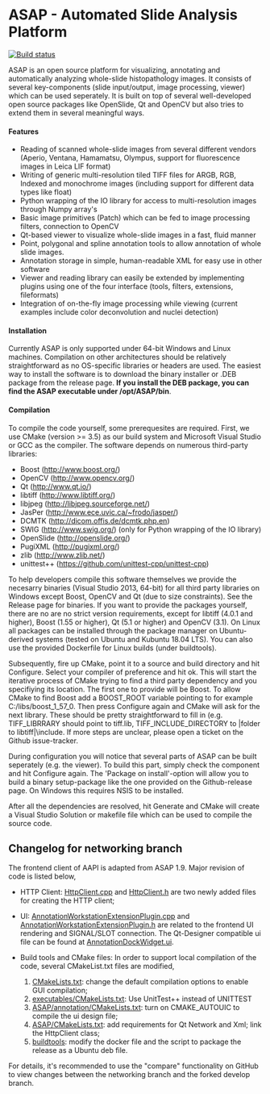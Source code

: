 # ASAP - Automated Slide Analysis Platform

[![Build status](https://ci.appveyor.com/api/projects/status/gy0rv4vos88aiq53?svg=true)](https://ci.appveyor.com/project/GeertLitjens/asap)

ASAP is an open source platform for visualizing, annotating and automatically analyzing whole-slide histopathology images. It consists of several key-components (slide input/output, image processing, viewer) which can be used seperately. It is built on top of several well-developed open source packages like OpenSlide, Qt and OpenCV but also tries to extend them in several meaningful ways.

#### Features

- Reading of scanned whole-slide images from several different vendors (Aperio, Ventana, Hamamatsu, Olympus, support for fluorescence images in Leica LIF format)
- Writing of generic multi-resolution tiled TIFF files for ARGB, RGB, Indexed and monochrome images (including support for different data types like float)
- Python wrapping of the IO library for access to multi-resolution images through Numpy array's
- Basic image primitives (Patch) which can be fed to image processing filters, connection to OpenCV
- Qt-based viewer to visualize whole-slide images in a fast, fluid manner
- Point, polygonal and spline annotation tools to allow annotation of whole slide images.
- Annotation storage in simple, human-readable XML for easy use in other software
- Viewer and reading library can easily be extended by implementing plugins using one of the four interface (tools, filters, extensions, fileformats)
- Integration of on-the-fly image processing while viewing (current examples include color deconvolution and nuclei detection)

#### Installation

Currently ASAP is only supported under 64-bit Windows and Linux machines. Compilation on other architectures should be relatively straightforward as no OS-specific libraries or headers are used. The easiest way to install the software is to download the binary installer or .DEB package from the release page. **If you install the DEB package, you can find the ASAP executable under /opt/ASAP/bin**.

#### Compilation

To compile the code yourself, some prerequesites are required. First, we use CMake (version >= 3.5) as our build system and Microsoft Visual Studio or GCC as the compiler. The software depends on numerous third-party libraries:

- Boost (http://www.boost.org/)
- OpenCV (http://www.opencv.org/)
- Qt (http://www.qt.io/)
- libtiff (http://www.libtiff.org/)
- libjpeg (http://libjpeg.sourceforge.net/)
- JasPer (http://www.ece.uvic.ca/~frodo/jasper/)
- DCMTK (http://dicom.offis.de/dcmtk.php.en)
- SWIG (http://www.swig.org/) (only for Python wrapping of the IO library)
- OpenSlide (http://openslide.org/)
- PugiXML (http://pugixml.org/)
- zlib (http://www.zlib.net/)
- unittest++ (https://github.com/unittest-cpp/unittest-cpp)

To help developers compile this software themselves we provide the necesarry binaries (Visual Studio 2013, 64-bit) for all third party libraries on Windows except Boost, OpenCV and Qt (due to size constraints). See the Release page for binaries. If you want to provide the packages yourself, there are no are no strict version requirements, except for libtiff (4.0.1 and higher), Boost (1.55 or higher), Qt (5.1 or higher) and OpenCV (3.1). On Linux all packages can be installed through the package manager on Ubuntu-derived systems (tested on Ubuntu and Kubuntu 18.04 LTS). You can also use the provided Dockerfile for Linux builds (under buildtools).

Subsequently, fire up CMake, point it to a source and build directory and hit Configure. Select your compiler of preference and hit ok. This will start the iterative process of CMake trying to find a third party dependency and you specifiying its location. The first one to provide will be Boost. To allow CMake to find Boost add a BOOST\_ROOT variable pointing to for example C:/libs/boost\_1\_57\_0. Then press Configure again and CMake will ask for the next library. These should be pretty straightforward to fill in (e.g. TIFF\_LIBRRARY should point to tiff.lib, TIFF\_INCLUDE\_DIRECTORY to |folder to libtiff|\include. If more steps are unclear, please open a ticket on the Github issue-tracker.

During configuration you will notice that several parts of ASAP can be built seperately (e.g. the viewer). To build this part, simply check the component and hit Configure again. The 'Package on install'-option will allow you to build a binary setup-package like the one provided on the Github-release page. On Windows this requires NSIS to be installed.

After all the dependencies are resolved, hit Generate and CMake will create a Visual Studio Solution or makefile file which can be used to compile the source code.


## Changelog for networking branch

The frontend client of AAPI is adapted from ASAP 1.9. Major revision of code is listed below,

* HTTP Client: [HttpClient.cpp](ASAP/HttpClient.cpp) and [HttpClient.h](ASAP/HttpClient.h) are two newly
added files for creating the HTTP client;

* UI: [AnnotationWorkstationExtensionPlugin.cpp](ASAP/annotation/AnnotationWorkstationExtensionPlugin.cpp) and 
[AnnotationWorkstationExtensionPlugin.h](ASAP/annotation/AnnotationWorkstationExtensionPlugin.h) are related to the frontend
UI rendering and SIGNAL/SLOT connection. The Qt-Designer compatible ui file can be found at [AnnotationDockWidget.ui](ASAP/annotation/resources/AnnotationDockWidget.ui).

* Build tools and CMake files: In order to support local compilation of the code, several CMakeList.txt files are modified, 
    1. [CMakeLists.txt](CMakeLists.txt): change the default compilation options to enable GUI compilation;
    2. [executables/CMakeLists.txt](executables/CMakeLists.txt): Use UnitTest++ instead of UNITTEST
    3. [ASAP/annotation/CMakeLists.txt](ASAP/annotation/CMakeLists.txt): turn on CMAKE_AUTOUIC to compile the ui design file;
    4. [ASAP/CMakeLists.txt](ASAP/CMakeLists.txt): add requirements for Qt Network and Xml; link the HttpClient class;
    5. [buildtools](buildtools): modify the docker file and the script to package the release as a Ubuntu deb file.

For details, it's recommended to use the "compare" functionality on GitHub to view changes between the networking branch 
and the forked develop branch.